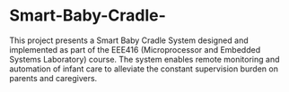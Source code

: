 # Smart-Baby-Cradle-
This project presents a Smart Baby Cradle System designed and implemented as part of the EEE416 (Microprocessor and Embedded Systems Laboratory) course. The system enables remote monitoring and automation of infant care to alleviate the constant supervision burden on parents and caregivers.
